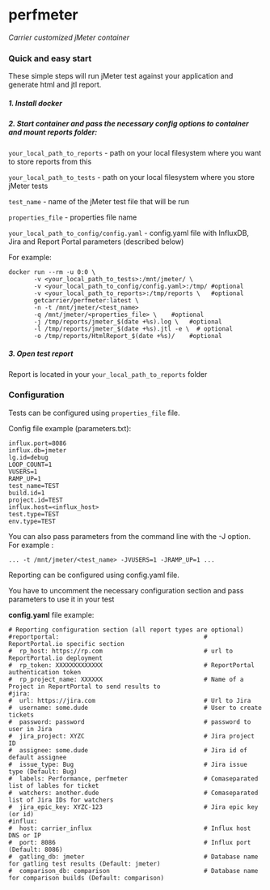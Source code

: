 # perfmeter
*Carrier customized jMeter container*

### Quick and easy start
These simple steps will run jMeter test against your application and generate html and jtl report.

##### 1. Install docker

##### 2. Start container and pass the necessary config options to container and mount reports folder:
`your_local_path_to_reports` - path on your local filesystem where you want to store reports from this 

`your_local_path_to_tests` - path on your local filesystem where you store jMeter tests

`test_name` - name of the jMeter test file that will be run

`properties_file` - properties file name

`your_local_path_to_config/config.yaml` - config.yaml file with InfluxDB, Jira and Report Portal parameters (described below)

For example:

``` 
docker run --rm -u 0:0 \
       -v <your_local_path_to_tests>:/mnt/jmeter/ \
       -v <your_local_path_to_config/config.yaml>:/tmp/ #optional
       -v <your_local_path_to_reports>:/tmp/reports \   #optional
       getcarrier/perfmeter:latest \
       -n -t /mnt/jmeter/<test_name> 
       -q /mnt/jmeter/<properties_file> \    #optional
       -j /tmp/reports/jmeter_$(date +%s).log \   #optional
       -l /tmp/reports/jmeter_$(date +%s).jtl -e \  # optional
       -o /tmp/reports/HtmlReport_$(date +%s)/    #optional
```

##### 3. Open test report
Report is located in your `your_local_path_to_reports` folder

### Configuration
Tests can be configured using `properties_file` file.

Config file example (parameters.txt):

```
influx.port=8086
influx.db=jmeter
lg.id=debug
LOOP_COUNT=1
VUSERS=1
RAMP_UP=1
test_name=TEST
build.id=1
project.id=TEST
influx.host=<influx_host>
test.type=TEST
env.type=TEST
```


You can also pass parameters from the command line with the -J option. For example :
```
... -t /mnt/jmeter/<test_name> -JVUSERS=1 -JRAMP_UP=1 ...
```

Reporting can be configured using config.yaml file.

You have to uncomment the necessary configuration section and pass parameters to use it in your test

**config.yaml** file example:
```
# Reporting configuration section (all report types are optional)
#reportportal:                                        # ReportPortal.io specific section
#  rp_host: https://rp.com                            # url to ReportPortal.io deployment
#  rp_token: XXXXXXXXXXXXX                            # ReportPortal authentication token
#  rp_project_name: XXXXXX                            # Name of a Project in ReportPortal to send results to
#jira:
#  url: https://jira.com                              # Url to Jira
#  username: some.dude                                # User to create tickets
#  password: password                                 # password to user in Jira
#  jira_project: XYZC                                 # Jira project ID
#  assignee: some.dude                                # Jira id of default assignee
#  issue_type: Bug                                    # Jira issue type (Default: Bug)
#  labels: Performance, perfmeter                     # Comaseparated list of lables for ticket
#  watchers: another.dude                             # Comaseparated list of Jira IDs for watchers
#  jira_epic_key: XYZC-123                            # Jira epic key (or id)
#influx:
#  host: carrier_influx                               # Influx host DNS or IP
#  port: 8086                                         # Influx port (Default: 8086)
#  gatling_db: jmeter                                 # Database name for gatling test results (Default: jmeter)
#  comparison_db: comparison                          # Database name for comparison builds (Default: comparison)
```
